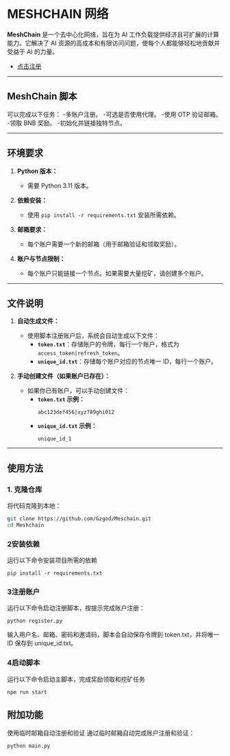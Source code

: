 # MESHCHAIN 网络

**MeshChain** 是一个去中心化网络，旨在为 AI 工作负载提供经济且可扩展的计算能力。它解决了 AI 资源的高成本和有限访问问题，使每个人都能够轻松地贡献并受益于 AI 的力量。

- [点击注册](https://app.meshchain.ai?ref=PUSNGANNMK2B)



---

## MeshChain 脚本

可以完成以下任务：
-多账户注册。
-可选是否使用代理。
-使用 OTP 验证邮箱。
-领取 BNB 奖励。
-初始化并链接独特节点。


---

## 环境要求

1. **Python 版本：**
   - 需要 Python 3.11 版本。

2. **依赖安装：**
   - 使用 `pip install -r requirements.txt` 安装所需依赖。

3. **邮箱要求：**
   - 每个账户需要一个新的邮箱（用于邮箱验证和领取奖励）。

4. **账户与节点限制：**
   - 每个账户只能链接一个节点。如果需要大量挖矿，请创建多个账户。

---

## 文件说明

1. **自动生成文件：**
   - 使用脚本注册账户后，系统会自动生成以下文件：
     - **`token.txt`**：存储账户的令牌，每行一个账户，格式为 `access_token|refresh_token`。
     - **`unique_id.txt`**：存储每个账户对应的节点唯一 ID，每行一个账户。

2. **手动创建文件（如果账户已存在）：**
   - 如果你已有账户，可以手动创建文件：
     - **`token.txt` 示例：**
       ```
       abc123def456|xyz789ghi012
     
       ```
     - **`unique_id.txt` 示例：**
       ```
       unique_id_1
  
       ```

---

## 使用方法

### 1. 克隆仓库
将代码克隆到本地：
```bash
git clone https://github.com/Gzgod/Meschain.git
cd Meshchain
```
### 2安装依赖
运行以下命令安装项目所需的依赖
```
pip install -r requirements.txt
```
### 3注册账户
运行以下命令启动注册脚本，按提示完成账户注册：
```
python register.py
```
输入用户名、邮箱、密码和邀请码，脚本会自动保存令牌到 token.txt，并将唯一 ID 保存到 unique_id.txt。
### 4启动脚本
运行以下命令启动主脚本，完成奖励领取和挖矿任务
```
npm run start
```
## 附加功能
使用临时邮箱自动注册和验证
通过临时邮箱自动完成账户注册和验证：
```
python main.py
```
